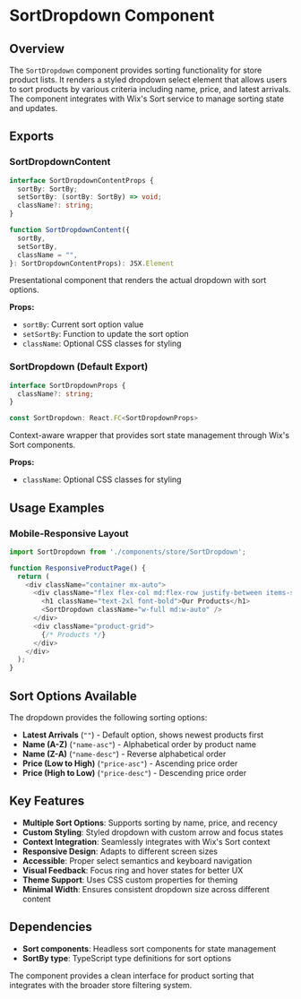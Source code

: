 # SortDropdown Component

## Overview

The `SortDropdown` component provides sorting functionality for store product lists. It renders a styled dropdown select element that allows users to sort products by various criteria including name, price, and latest arrivals. The component integrates with Wix's Sort service to manage sorting state and updates.

## Exports

### SortDropdownContent

```typescript
interface SortDropdownContentProps {
  sortBy: SortBy;
  setSortBy: (sortBy: SortBy) => void;
  className?: string;
}

function SortDropdownContent({
  sortBy,
  setSortBy,
  className = "",
}: SortDropdownContentProps): JSX.Element
```

Presentational component that renders the actual dropdown with sort options.

**Props:**
- `sortBy`: Current sort option value
- `setSortBy`: Function to update the sort option
- `className`: Optional CSS classes for styling

### SortDropdown (Default Export)

```typescript
interface SortDropdownProps {
  className?: string;
}

const SortDropdown: React.FC<SortDropdownProps>
```

Context-aware wrapper that provides sort state management through Wix's Sort components.

**Props:**
- `className`: Optional CSS classes for styling

## Usage Examples

### Mobile-Responsive Layout

```typescript
import SortDropdown from './components/store/SortDropdown';

function ResponsiveProductPage() {
  return (
    <div className="container mx-auto">
      <div className="flex flex-col md:flex-row justify-between items-start md:items-center gap-4 mb-6">
        <h1 className="text-2xl font-bold">Our Products</h1>
        <SortDropdown className="w-full md:w-auto" />
      </div>
      <div className="product-grid">
        {/* Products */}
      </div>
    </div>
  );
}
```

## Sort Options Available

The dropdown provides the following sorting options:

- **Latest Arrivals** (`""`) - Default option, shows newest products first
- **Name (A-Z)** (`"name-asc"`) - Alphabetical order by product name
- **Name (Z-A)** (`"name-desc"`) - Reverse alphabetical order
- **Price (Low to High)** (`"price-asc"`) - Ascending price order
- **Price (High to Low)** (`"price-desc"`) - Descending price order

## Key Features

- **Multiple Sort Options**: Supports sorting by name, price, and recency
- **Custom Styling**: Styled dropdown with custom arrow and focus states
- **Context Integration**: Seamlessly integrates with Wix's Sort context
- **Responsive Design**: Adapts to different screen sizes
- **Accessible**: Proper select semantics and keyboard navigation
- **Visual Feedback**: Focus ring and hover states for better UX
- **Theme Support**: Uses CSS custom properties for theming
- **Minimal Width**: Ensures consistent dropdown size across different content

## Dependencies

- **Sort components**: Headless sort components for state management
- **SortBy type**: TypeScript type definitions for sort options

The component provides a clean interface for product sorting that integrates with the broader store filtering system.
